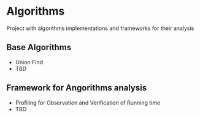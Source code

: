 Algorithms
==========

Project with algorithms  implementations and frameworks for their analysis

Base Algorithms
---------------
- Union Find
- TBD

Framework for Angorithms analysis
---------------------------------
- Profiling for Observation and Verification of Running time
- TBD